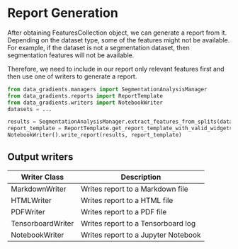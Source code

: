 # Report Generation

After obtaining FeaturesCollection object, we can generate a report from it. 
Depending on the dataset type, some of the features might not be available. 
For example, if the dataset is not a segmentation dataset, then segmentation features will not be available. 

Therefore, we need to include in our report only relevant features first and then use one of writers to generate a report.

```python
from data_gradients.managers import SegmentationAnalysisManager
from data_gradients.reports import ReportTemplate 
from data_gradients.writers import NotebookWriter
datasets = ...

results = SegmentationAnalysisManager.extract_features_from_splits(datasets)
report_template = ReportTemplate.get_report_template_with_valid_widgets(results)
NotebookWriter().write_report(results, report_template)
```


## Output writers

| Writer Class      | Description                         |
|-------------------|-------------------------------------|
| MarkdownWriter    | Writes report to a Markdown file    |
| HTMLWriter        | Writes report to a HTML  file       |
| PDFWriter         | Writes report to a PDF file         |
| TensorboardWriter | Writes report to a Tensorboard log  |
| NotebookWriter    | Writes report to a Jupyter Notebook |
